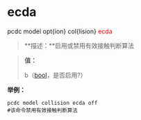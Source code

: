 # ecda
pcdc model opt{ion} col{lision} <span style='color: red;'>ecda</span>
> **描述：**启用或禁用有效接触判断算法

> 
> **值：**
> 
> b（[bool](数据类型/bool/)，是否启用?）



**举例：**
```
pcdc model collision ecda off
#该命令禁用有效接触判断算法

```
